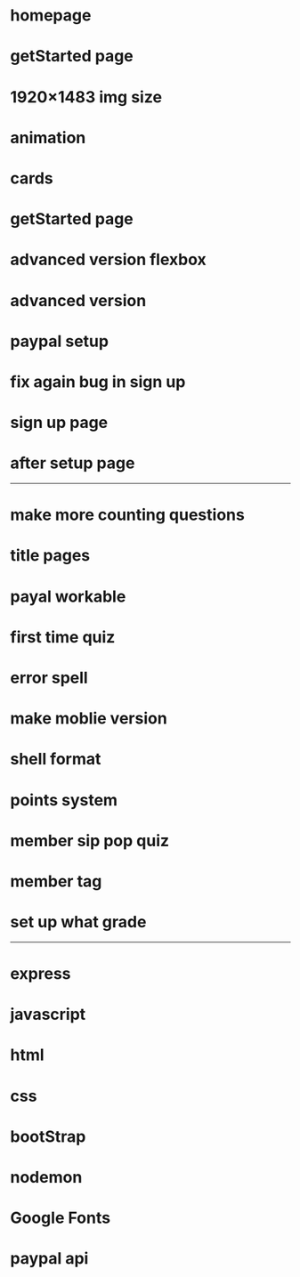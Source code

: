 # homepage

# getStarted page

# 1920×1483 img size

# animation

# cards

# getStarted page

# advanced version flexbox

# advanced version

# paypal setup

# fix again bug in sign up

# sign up page

# after setup page

---

# make more counting questions

# title pages

# payal workable

# first time quiz

# error spell

# make moblie version

# shell format

# points system

# member sip pop quiz

# member tag

# set up what grade

---

# express

# javascript

# html

# css

# bootStrap

# nodemon

# Google Fonts

# paypal api
